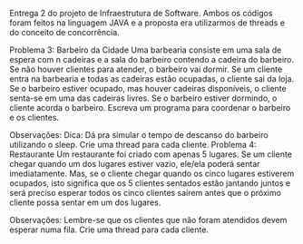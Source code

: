 Entrega 2 do projeto de Infraestrutura de Software. Ambos os códigos foram feitos na linguagem JAVA e a proposta era utilizarmos de threads e do conceito de concorrência.

Problema 3: Barbeiro da Cidade
Uma barbearia consiste em uma sala de espera com n cadeiras e a sala do barbeiro contendo a cadeira do barbeiro. Se não houver clientes para atender, o barbeiro vai dormir. Se um cliente entra na barbearia e todas as cadeiras estão ocupadas, o cliente sai da loja. Se o barbeiro estiver ocupado, mas houver cadeiras disponíveis, o cliente senta-se em uma das cadeiras livres. Se o barbeiro estiver dormindo, o cliente acorda o barbeiro. Escreva um programa para coordenar o barbeiro e os clientes.

Observações:
Dica: Dá pra simular o tempo de descanso do barbeiro utilizando o sleep.
Crie uma thread para cada cliente.
Problema 4: Restaurante
Um restaurante foi criado com apenas 5 lugares. Se um cliente chegar quando um dos lugares estiver vazio, ele/ela poderá sentar imediatamente. Mas, se o cliente chegar quando os cinco lugares estiverem ocupados, isto significa que os 5 clientes sentados estão jantando juntos e será preciso esperar todos os cinco clientes saírem antes que o próximo cliente possa sentar em um dos lugares.

Observações:
Lembre-se que os clientes que não foram atendidos devem esperar numa fila.
Crie uma thread para cada cliente.
